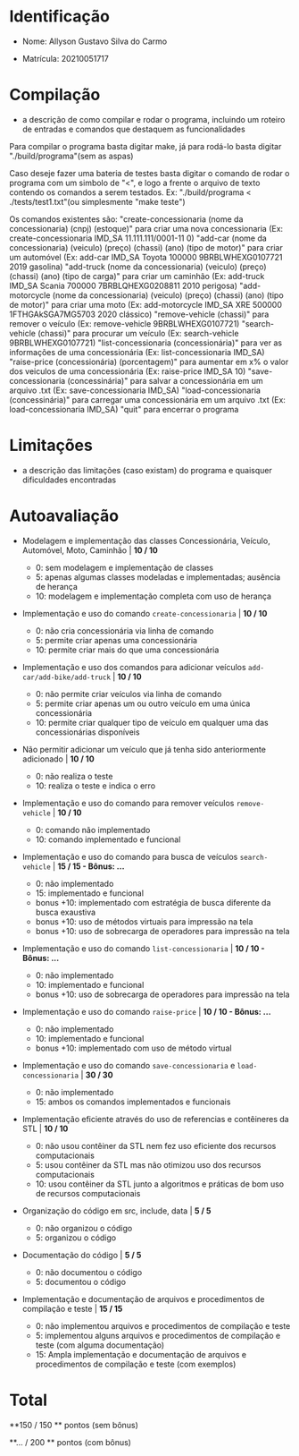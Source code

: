 
# Identificação

* Nome: Allyson Gustavo Silva do Carmo

* Matrícula: 20210051717
  
# Compilação  

* a descrição de como compilar e rodar o programa, incluindo um roteiro de entradas e comandos que destaquem as funcionalidades

Para compilar o programa basta digitar make, já para rodá-lo basta digitar "./build/programa"(sem as aspas)

Caso deseje fazer uma bateria de testes basta digitar o comando de rodar o programa com um simbolo de "<", e logo a frente o arquivo de texto contendo os comandos a serem testados. Ex: "./build/programa < ./tests/test1.txt"(ou simplesmente "make teste")

Os comandos existentes são:
"create-concessionaria (nome da concessionaria) (cnpj) (estoque)" para criar uma nova concessionaria (Ex: create-concessionaria IMD_SA 11.111.111/0001-11 0)
"add-car (nome da concessionaria) (veiculo) (preço) (chassi) (ano) (tipo de motor)" para criar um automóvel (Ex: add-car IMD_SA Toyota 100000 9BRBLWHEXG0107721 2019 gasolina)
"add-truck (nome da concessionaria) (veiculo) (preço) (chassi) (ano) (tipo de carga)" para criar um caminhão (Ex: add-truck IMD_SA Scania 700000 7BRBLQHEXG0208811 2010 perigosa)
"add-motorcycle (nome da concessionaria) (veiculo) (preço) (chassi) (ano) (tipo de motor)" para criar uma moto (Ex: add-motorcycle IMD_SA XRE 500000 1FTHGAkSGA7MG5703 2020 clássico)
"remove-vehicle (chassi)" para remover o veículo (Ex: remove-vehicle 9BRBLWHEXG0107721)
"search-vehicle (chassi)" para procurar um veículo (Ex: search-vehicle 9BRBLWHEXG0107721)
"list-concessionaria (concessionária)" para ver as informações de uma concessionária (Ex: list-concessionaria IMD_SA)
"raise-price (concessionária) (porcentagem)" para aumentar em x% o valor dos veiculos de uma concessionária (Ex: raise-price IMD_SA 10)
"save-concessionaria (concessinária)" para salvar a concessionária em um arquivo .txt (Ex: save-concessionaria IMD_SA)
"load-concessionaria (concessinária)" para carregar uma concessionária em um arquivo .txt (Ex: load-concessionaria IMD_SA)
"quit" para encerrar o programa

# Limitações

* a descrição das limitações (caso existam) do programa e quaisquer dificuldades encontradas
   
# Autoavaliação

- Modelagem e implementação das classes Concessionária, Veículo, Automóvel, Moto, Caminhão | **10 / 10**
  - 0: sem modelagem e implementação de classes
  - 5: apenas algumas classes modeladas e implementadas; ausência de herança
  - 10: modelagem e implementação completa com uso de herança
  
- Implementação e uso do comando `create-concessionaria` | **10 / 10**
  - 0: não cria concessionária via linha de comando 
  - 5: permite criar apenas uma concessionária
  - 10: permite criar mais do que uma concessionária
  
- Implementação e uso dos comandos para adicionar veículos `add-car/add-bike/add-truck` | **10 / 10**
  - 0: não permite criar veículos via linha de comando
  - 5: permite criar apenas um ou outro veículo em uma única concessionária
  - 10: permite criar qualquer tipo de veículo em qualquer uma das concessionárias disponíveis

- Não permitir adicionar um veículo que já tenha sido anteriormente adicionado | **10 / 10**
  - 0: não realiza o teste
  - 10: realiza o teste e indica o erro  

- Implementação e uso do comando para remover veículos `remove-vehicle` | **10 / 10**
  - 0: comando não implementado
  - 10: comando implementado e funcional

- Implementação e uso do comando para busca de veículos `search-vehicle` | **15 / 15 - Bônus: ...**
  - 0: não implementado
  - 15: implementado e funcional
  - bonus +10: implementado com estratégia de busca diferente da busca exaustiva
  - bonus +10: uso de métodos virtuais para impressão na tela
  - bonus +10: uso de sobrecarga de operadores para impressão na tela

- Implementação e uso do comando `list-concessionaria` | **10 / 10 - Bônus: ...**
  - 0: não implementado
  - 10: implementado e funcional   
  - bonus +10: uso de sobrecarga de operadores para impressão na tela

- Implementação e uso do comando `raise-price` | **10 / 10 - Bônus: ...**
  - 0: não implementado
  - 10: implementado e funcional 
  - bonus +10: implementado com uso de método virtual

- Implementação e uso do comando `save-concessionaria` e `load-concessionaria` | **30 / 30**
  - 0: não implementado
  - 15: ambos os comandos implementados e funcionais
  
- Implementação eficiente através do uso de referencias e contêineres da STL | **10 / 10**
  - 0: não usou contêiner da STL nem fez uso eficiente dos recursos computacionais
  - 5: usou contêiner da STL mas não otimizou uso dos recursos computacionais
  - 10: usou contêiner da STL junto a algoritmos e práticas de bom uso de recursos computacionais
  
- Organização do código em src, include, data | **5 / 5**
  - 0: não organizou o código
  - 5: organizou o código 
  
- Documentação do código | **5 / 5**
  - 0: não documentou o código
  - 5: documentou o código 
  
- Implementação e documentação de arquivos e procedimentos de compilação e teste | **15 / 15**
  - 0: não implementou arquivos e procedimentos de compilação e teste
  - 5: implementou alguns arquivos e procedimentos de compilação e teste (com alguma documentação) 
  - 15: Ampla implementação e documentação de arquivos e procedimentos de compilação e teste (com exemplos)
 
 # Total
 
 **150 / 150 ** pontos (sem bônus)
 
 **... / 200 ** pontos (com bônus)
